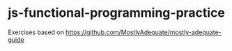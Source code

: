 # js-functional-programming-practice
Exercises based on https://github.com/MostlyAdequate/mostly-adequate-guide
